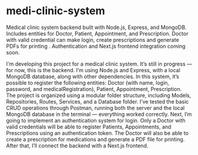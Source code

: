 # medi-clinic-system
Medical clinic system backend built with Node.js, Express, and MongoDB. Includes entities for Doctor, Patient, Appointment, and Prescription. Doctor with valid credential can make  login, create prescriptions and generate PDFs for printing . Authentication and Next.js frontend integration coming soon.

I'm developing this project for a medical clinic system. It’s still in progress — for now, this is the backend.
I’m using Node.js and Express, with a local MongoDB database, along with other dependencies.
In this system, it’s possible to register the following entities:
Doctor (with name, login, password, and medicalRegistration),
Patient,
Appointment,
Prescription.
The project is organized using a modular folder structure, including Models, Repositories, Routes, Services, and a Database folder.
I’ve tested the basic CRUD operations through Postman, running both the server and the local MongoDB database in the terminal — everything worked correctly.
Next, I’m going to implement an authentication system for login.
Only a Doctor with valid credentials will be able to register Patients, Appointments, and Prescriptions using an authentication token.
The Doctor will also be able to create a prescription for medications and generate a PDF file for printing.
After that, I’ll connect the backend with a Next.js frontend.
